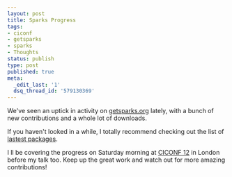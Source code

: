 ```yaml
---
layout: post
title: Sparks Progress
tags:
- ciconf
- getsparks
- sparks
- Thoughts
status: publish
type: post
published: true
meta:
  _edit_last: '1'
  dsq_thread_id: '579130369'
---
```

We've seen an uptick in activity on <a href="http://getsparks.org/">getsparks.org</a> lately, with a bunch of new contributions and a whole lot of downloads.

If you haven't looked in a while, I totally recommend checking out the list of <a href="http://getsparks.org/packages/browse/latest">lastest packages</a>.

I ll be covering the progress on Saturday morning at <a href="http://ciconf.com/">CICONF  12</a> in London before my talk too. Keep up the great work and watch out for more amazing contributions!
